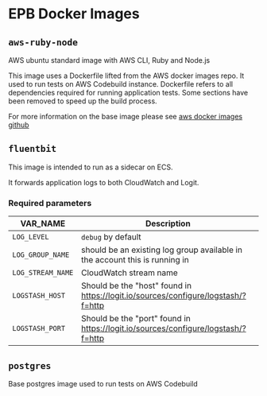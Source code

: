 # EPB Docker Images

## `aws-ruby-node`

AWS ubuntu standard image with AWS CLI, Ruby and Node.js

This image uses a Dockerfile lifted from the AWS docker images repo.
It used to run tests on AWS Codebuild instance. Dockerfile refers to all dependencies required for running application tests.
Some sections have been removed to speed up the build process.


For more information on the base image please see
[aws docker images github](https://github.com/aws/aws-codebuild-docker-images)

## `fluentbit`

This image is intended to run as a sidecar on ECS.

It forwards application logs to both CloudWatch and Logit.

### Required parameters

|VAR_NAME | Description |
| - | - |
|`LOG_LEVEL` | `debug` by default |
|`LOG_GROUP_NAME` | should be an existing log group available in the account this is running in |
|`LOG_STREAM_NAME` | CloudWatch stream name |
|`LOGSTASH_HOST` | Should be the "host" found in https://logit.io/sources/configure/logstash/?f=http |
|`LOGSTASH_PORT` | Should be the "port" found in https://logit.io/sources/configure/logstash/?f=http |


## `postgres`

Base postgres image used to run tests on AWS Codebuild 